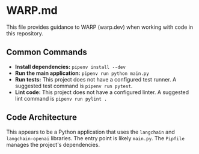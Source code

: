 # WARP.md

This file provides guidance to WARP (warp.dev) when working with code in this repository.

## Common Commands

- **Install dependencies:** `pipenv install --dev`
- **Run the main application:** `pipenv run python main.py`
- **Run tests:** This project does not have a configured test runner. A suggested test command is `pipenv run pytest`.
- **Lint code:** This project does not have a configured linter. A suggested lint command is `pipenv run pylint .`

## Code Architecture

This appears to be a Python application that uses the `langchain` and `langchain-openai` libraries. The entry point is likely `main.py`. The `Pipfile` manages the project's dependencies.
